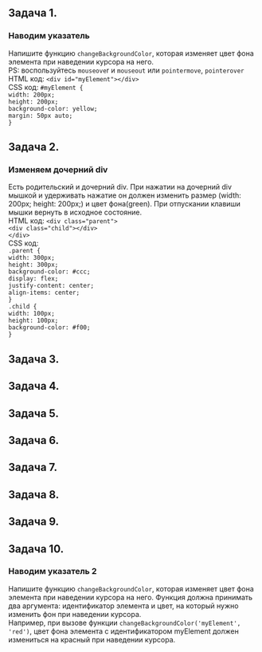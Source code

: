 ## Задача 1.   
### Наводим указатель  
Напишите функцию `changeBackgroundColor`, которая изменяет цвет фона элемента при наведении курсора на него.   
PS: воспользуйтесь `mouseove`r и `mouseout` или `pointermove`, `pointerover`      
 HTML код:
 `<div id="myElement"></div>`  
 CSS код:
 `#myElement {`  
  `width: 200px;`  
  `height: 200px;`  
  `background-color: yellow;`  
 `margin: 50px auto;`  
`}`  
 
## Задача 2.   
### Изменяем дочерний div   
Есть родительский и дочерний div. При нажатии на дочерний div мышкой и удерживать нажатие он должен изменить размер (width: 200px; height: 200px;) и цвет фона(green). 
При отпускании клавиши мышки вернуть в исходное состояние.  
HTML код:
`<div class="parent">`  
		`<div class="child"></div>`  
`</div>`    
CSS код:  
  `.parent {`  
  `width: 300px;`  
  `height: 300px;`  
  `background-color: #ccc;`  
  `display: flex;`  
  `justify-content: center;`  
  `align-items: center;`  
`}`  
`.child {`  
  `width: 100px;`  
  `height: 100px;`  
  `background-color: #f00;`  
`}`  
  

## Задача 3.   
### 

## Задача 4.   
### 

## Задача 5.   
### 

## Задача 6.   
### 

## Задача 7.   
### 

## Задача 8.   
### 

## Задача 9.   
### 

## Задача 10.   
### Наводим указатель 2 
Напишите функцию `changeBackgroundColor`, которая изменяет цвет фона элемента при наведении курсора на него. Функция должна принимать два аргумента: идентификатор элемента и цвет, на который нужно изменить фон при наведении курсора.  
Например, при вызове функции `changeBackgroundColor('myElement', 'red')`, цвет фона элемента с идентификатором myElement должен измениться на красный при наведении курсора.  
